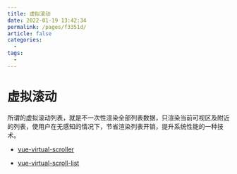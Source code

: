 ```yaml
---
title: 虚拟滚动
date: 2022-01-19 13:42:34
permalink: /pages/f3351d/
article: false
categories:
  - 
tags:
  - 
---
```


# 虚拟滚动

所谓的虚拟滚动列表，就是不一次性渲染全部列表数据，只渲染当前可视区及附近的列表，使用户在无感知的情况下，节省渲染列表开销，提升系统性能的一种技术。


- [vue-virtual-scroller](https://github.com/Akryum/vue-virtual-scroller)

- [vue-virtual-scroll-list](https://github.com/tangbc/vue-virtual-scroll-list)